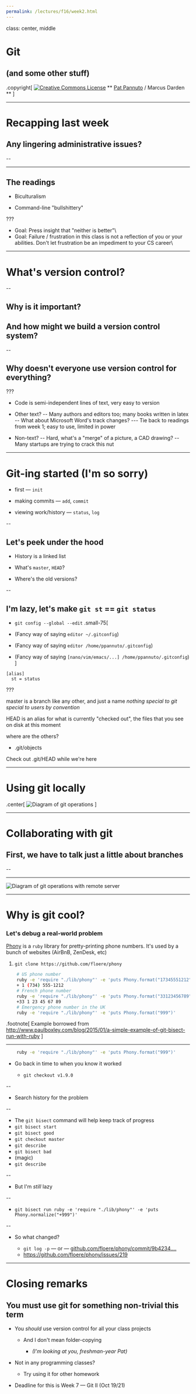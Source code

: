 ```yaml
---
permalink: /lectures/f16/week2.html
---
```


class: center, middle

# Git
## (and some other stuff)

.copyright[
<a rel="license" href="http://creativecommons.org/licenses/by/4.0/"><img alt="Creative Commons License" style="border-width:0" src="https://i.creativecommons.org/l/by/4.0/88x31.png" /></a>
** [Pat Pannuto](http://patpannuto.com) / Marcus Darden **
]

---

# Recapping last week

## Any lingering administrative issues?

--

<hr />

## The readings

 - Biculturalism

 - Command-line "bullshittery"

???
 - Goal: Press insight that "neither is better"\
 - Goal: Failure / frustration in this class is not a reflection of you or your\
         abilities. Don't let frustration be an impediment to your CS career\

---

# What's version control?

--

## Why is it important?

## And how might we build a version control system?

--

## Why doesn't everyone use version control for everything?

???
  - Code is semi-independent lines of text, very easy to version

  - Other text?
    -- Many authors and editors too; many books written in latex
    -- What about Microsoft Word's track changes?
       --- Tie back to readings from week 1; easy to use, limited in power

  - Non-text?
    -- Hard, what's a "merge" of a picture, a CAD drawing?
    -- Many startups are trying to crack this nut

---

# Git-ing started (I'm so sorry)

 - first — `init`

 - making commits — `add`, `commit`

 - viewing work/history — `status`, `log`

--

## Let's peek under the hood

 - History is a linked list

 - What's `master`, `HEAD`?

 - Where's the old versions?

--

## I'm lazy, let's make `git st` == `git status`

 - `git config --global --edit`
.small-75[
- (Fancy way of saying `editor ~/.gitconfig`)

- (Fancy way of saying `editor /home/ppannuto/.gitconfig`)

- (Fancy way of saying `[nano/vim/emacs/...] /home/ppannuto/.gitconfig`)
]

```
[alias]
  st = status
```

???

master is a branch like any other, and just a name _nothing special to git_
                                                  _special to users by convention_

HEAD is an alias for what is currently "checked out", the files that you
see on disk at this moment

where are the others?
   - .git/objects

Check out .git/HEAD while we're here


---

# Using git locally

.center[
![Diagram of git operations](img/git_triangle-local.svg)
]

---

# Collaborating with git

## First, we have to talk just a little about branches

--

<hr />

![Diagram of git operations with remote server](img/git_triangle.svg)

---

# Why is git cool?

### Let's debug a real-world problem

[Phony](https://github.com/floere/phony) is a  `ruby` library for
pretty-printing phone numbers. It's used by a bunch of websites (AirBnB,
ZenDesk, etc)

1. `git clone https://github.com/floere/phony`

```bash
    # US phone number
    ruby -e 'require "./lib/phony"' -e 'puts Phony.format("17345551212")'
    + 1 (734) 555-1212
    # French phone number
    ruby -e 'require "./lib/phony"' -e 'puts Phony.format("33123456789")'
    +33 1 23 45 67 89
    # Emergency phone number in the UK
    ruby -e 'require "./lib/phony"' -e 'puts Phony.format("999")'
```

.footnote[
Example borrowed from http://www.paulboxley.com/blog/2015/01/a-simple-example-of-git-bisect-run-with-ruby
]

---

```bash
    ruby -e 'require "./lib/phony"' -e 'puts Phony.format("999")'
```

- Go back in time to when you know it worked

   - `git checkout v1.9.0`

--

- Search history for the problem

--

   - The `git bisect` command will help keep track of progress
   - `git bisect start`
   - `git bisect good`
   - `git checkout master`
   - `git describe`
   - `git bisect bad`
   - (magic)
   - `git describe`

--

- But I'm _still_ lazy

--

   - `git bisect run ruby -e 'require "./lib/phony"' -e 'puts Phony.normalize("+999")'`

--

- So what changed?

   - `git log -p` — or — <a href="https://github.com/floere/phony/commit/9b4234a5024780f3b781b9a68e9c12104dea9c94">github.com/floere/phony/commit/9b4234....</a>
   - https://github.com/floere/phony/issues/219

---

# Closing remarks

## **You must use git for something non-trivial this term**

 - You _should_ use version control for all your class projects

    - And I don't mean folder-copying

       - _(I'm looking at you, freshman-year Pat)_

 - Not in any programming classes?

    - Try using it for other homework

 - Deadline for this is Week 7 — Git II (Oct 19/21)


